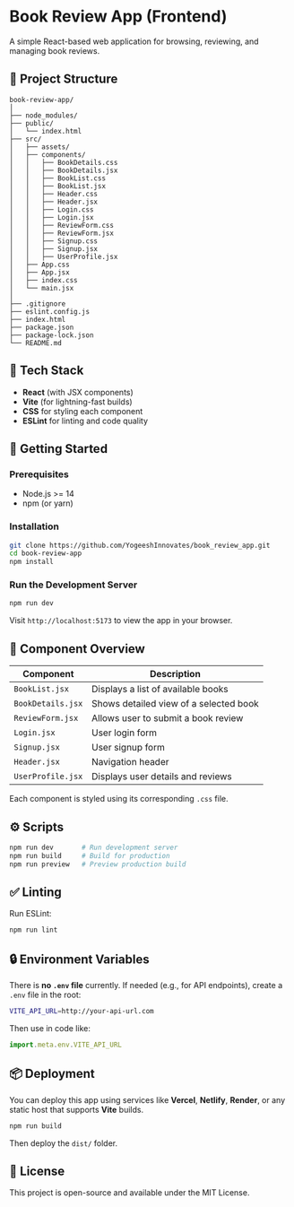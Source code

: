 # Book Review App (Frontend)

A simple React-based web application for browsing, reviewing, and managing book reviews.

## 📁 Project Structure

```
book-review-app/
│
├── node_modules/
├── public/
│   └── index.html
├── src/
│   ├── assets/
│   ├── components/
│   │   ├── BookDetails.css
│   │   ├── BookDetails.jsx
│   │   ├── BookList.css
│   │   ├── BookList.jsx
│   │   ├── Header.css
│   │   ├── Header.jsx
│   │   ├── Login.css
│   │   ├── Login.jsx
│   │   ├── ReviewForm.css
│   │   ├── ReviewForm.jsx
│   │   ├── Signup.css
│   │   ├── Signup.jsx
│   │   ├── UserProfile.jsx
│   ├── App.css
│   ├── App.jsx
│   ├── index.css
│   └── main.jsx
│
├── .gitignore
├── eslint.config.js
├── index.html
├── package.json
├── package-lock.json
└── README.md
```

## 🧪 Tech Stack

- **React** (with JSX components)
- **Vite** (for lightning-fast builds)
- **CSS** for styling each component
- **ESLint** for linting and code quality

## 🚀 Getting Started

### Prerequisites

- Node.js >= 14
- npm (or yarn)

### Installation

```bash
git clone https://github.com/YogeeshInnovates/book_review_app.git
cd book-review-app
npm install
```

### Run the Development Server

```bash
npm run dev
```

Visit `http://localhost:5173` to view the app in your browser.

## 📂 Component Overview

| Component        | Description                            |
|------------------|----------------------------------------|
| `BookList.jsx`   | Displays a list of available books     |
| `BookDetails.jsx`| Shows detailed view of a selected book |
| `ReviewForm.jsx` | Allows user to submit a book review    |
| `Login.jsx`      | User login form                        |
| `Signup.jsx`     | User signup form                       |
| `Header.jsx`     | Navigation header                      |
| `UserProfile.jsx`| Displays user details and reviews      |

Each component is styled using its corresponding `.css` file.

## ⚙️ Scripts

```bash
npm run dev       # Run development server
npm run build     # Build for production
npm run preview   # Preview production build
```

## ✅ Linting

Run ESLint:

```bash
npm run lint
```

## 🔒 Environment Variables

There is **no `.env` file** currently. If needed (e.g., for API endpoints), create a `.env` file in the root:

```bash
VITE_API_URL=http://your-api-url.com
```

Then use in code like:

```js
import.meta.env.VITE_API_URL
```

## 📦 Deployment


You can deploy this app using services like **Vercel**, **Netlify**, **Render**, or any static host that supports **Vite** builds.

```bash
npm run build
```

Then deploy the `dist/` folder.

## 📄 License

This project is open-source and available under the MIT License.
